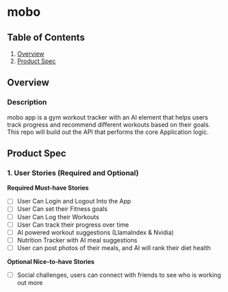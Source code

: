 # mobo

## Table of Contents

1. [Overview](#Overview)
2. [Product Spec](#Product-Spec)

## Overview

### Description

mobo app is a gym workout tracker with an AI element that helps users track progress and recommend different workouts based on their goals. This repo will build out the API that performs the core Application logic.

## Product Spec

### 1. User Stories (Required and Optional)

**Required Must-have Stories**

- [ ] User Can Login and Logout Into the App
- [ ] User Can set their Fitness goals
- [ ] User Can Log their Workouts
- [ ] User Can track their progress over time
- [ ] AI powered workout suggestions (LlamaIndex & Nvidia)
- [ ] Nutrition Tracker with AI meal suggestions
- [ ] User can post photos of their meals, and AI will rank their diet health

**Optional Nice-to-have Stories**
- [ ] Social challenges, users can connect with friends to see who is working out more


